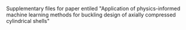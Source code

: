 Supplementary files for paper entiled "Application of physics-informed machine learning methods for buckling design of axially compressed cylindrical shells"
